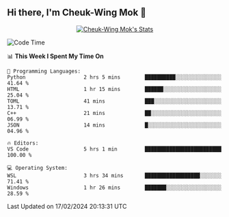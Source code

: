 ## Hi there, I'm Cheuk-Wing Mok 👋

<!--
**mozro0327/mozro0327** is a ✨ _special_ ✨ repository because its `README.md` (this file) appears on your GitHub profile.

Here are some ideas to get you started:

- 🔭 I’m currently working on ...
- 🌱 I’m currently learning ...
- 👯 I’m looking to collaborate on ...
- 🤔 I’m looking for help with ...
- 💬 Ask me about ...
- 📫 How to reach me: ...
- 😄 Pronouns: ...
- ⚡ Fun fact: ...
-->

<p align="center">
  <a href="https://github.com/mozro0327" class="rich-diff-level-one">
    <img src="https://github-readme-stats.vercel.app/api?username=mozro0327&title_color=333&text_color=777" alt="Cheuk-Wing Mok's Stats" >
    <!-- &hide=issues
    <img src="https://github-readme-stats.vercel.app/api?username=mozro0327&hide=issues&title_color=333&text_color=777" alt="Cheuk-Wing Mok's Stats" >
    -->
  </a>
</p>

<!--START_SECTION:waka-->
![Code Time](http://img.shields.io/badge/Code%20Time-2%2C319%20hrs%204%20mins-blue)

📊 **This Week I Spent My Time On** 

```text
💬 Programming Languages: 
Python                   2 hrs 5 mins        ██████████░░░░░░░░░░░░░░░   41.64 % 
HTML                     1 hr 15 mins        ██████░░░░░░░░░░░░░░░░░░░   25.04 % 
TOML                     41 mins             ███░░░░░░░░░░░░░░░░░░░░░░   13.71 % 
C++                      21 mins             ██░░░░░░░░░░░░░░░░░░░░░░░   06.99 % 
JSON                     14 mins             █░░░░░░░░░░░░░░░░░░░░░░░░   04.96 % 

🔥 Editors: 
VS Code                  5 hrs 1 min         █████████████████████████   100.00 % 

💻 Operating System: 
WSL                      3 hrs 34 mins       ██████████████████░░░░░░░   71.41 % 
Windows                  1 hr 26 mins        ███████░░░░░░░░░░░░░░░░░░   28.59 % 
```


 Last Updated on 17/02/2024 20:13:31 UTC
<!--END_SECTION:waka-->

